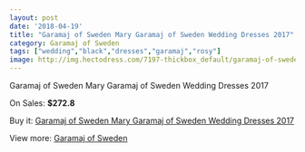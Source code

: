 ```yaml
---
layout: post
date: '2018-04-19'
title: "Garamaj of Sweden Mary Garamaj of Sweden Wedding Dresses 2017"
category: Garamaj of Sweden
tags: ["wedding","black","dresses","garamaj","rosy"]
image: http://img.hectodress.com/7197-thickbox_default/garamaj-of-sweden-mary-garamaj-of-sweden-wedding-dresses-2013.jpg
---
```

Garamaj of Sweden Mary Garamaj of Sweden Wedding Dresses 2017

On Sales: **$272.8**
<a href="https://www.hectodress.com/garamaj-of-sweden/3584-garamaj-of-sweden-mary-garamaj-of-sweden-wedding-dresses-2013.html"><amp-img layout="responsive" width="600" height="600" src="//img.hectodress.com/7197-thickbox_default/garamaj-of-sweden-mary-garamaj-of-sweden-wedding-dresses-2013.jpg" alt="Garamaj of Sweden Mary Garamaj of Sweden Wedding Dresses 2017 0" /></a>

Buy it: [Garamaj of Sweden Mary Garamaj of Sweden Wedding Dresses 2017](https://www.hectodress.com/garamaj-of-sweden/3584-garamaj-of-sweden-mary-garamaj-of-sweden-wedding-dresses-2013.html "Garamaj of Sweden Mary Garamaj of Sweden Wedding Dresses 2017")

View more: [Garamaj of Sweden](https://www.hectodress.com/62-garamaj-of-sweden "Garamaj of Sweden")